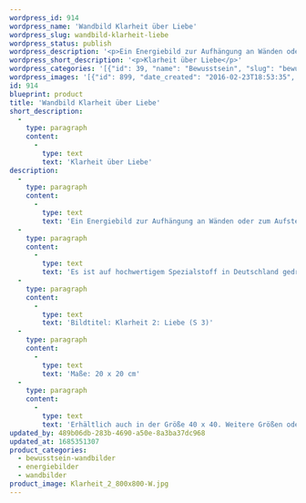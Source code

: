 ```yaml
---
wordpress_id: 914
wordpress_name: 'Wandbild Klarheit über Liebe'
wordpress_slug: wandbild-klarheit-liebe
wordpress_status: publish
wordpress_description: '<p>Ein Energiebild zur Aufhängung an Wänden oder zum Aufstellen im Raum mit einem aktivierbaren Informationsfeld zu: Klarheit - Einsicht - Liebe - Liebesfähigkeit - Verständnis für Liebe in ihren unterschiedlichen Facetten: Gewinnung von Klarheit über Liebe. Erkennen der eigenen Liebesfähigkeit und eine tiefere Einsicht in das Phänomen "Liebe" und die eigenen Position hierzu gewinnen. In einem inneren Zustand von Freude und liebevoller Annahme sein.</p><p>Es ist auf hochwertigem Spezialstoff in Deutschland gedruckt und sorgfältig in Handarbeit auf Holzkeilrahmen aufgezogen. Laut Herstellerangaben ist der farbintensive Druck 70 Jahre lichtecht, waschbar und in einem umweltorientierten Verfahren hergestellt. Der Oberstoff ist mit einer Spezialbeschichtung unterfüttert, so dass, bei Aufhängung an der Wand, der rückseitige Holzrahmen auch bei hellen Farben unsichtbar ist.</p><p>Bildtitel: Klarheit 2: Liebe (S 3)</p><p>Maße: 20 x 20 cm</p><p>Erhältlich auch in der Größe 40 x 40. Weitere Größen oder andere Seitenverhältnisse, sind bis 200 cm individuell für Sie innerhalb weniger Tage herstellbar. Bitte kontaktieren Sie uns hierfür unter <a href="mailto:info@elvedenverlag.de">info@elvedenverlag.de</a>.</p><p><a href="https://my.feenbaum.de/anwendung-energie-wandbilder/">Anwendungshinweise</a>      <a href="https://my.feenbaum.de/produktinformation-wandbilder/">Produktinformationen</a></p>'
wordpress_short_description: '<p>Klarheit über Liebe</p>'
wordpress_categories: '[{"id": 39, "name": "Bewusstsein", "slug": "bewusstsein-wandbilder"}, {"id": 22, "name": "Energiebilder", "slug": "energiebilder"}, {"id": 24, "name": "Wandbilder", "slug": "wandbilder"}]'
wordpress_images: '[{"id": 899, "date_created": "2016-02-23T18:53:35", "date_created_gmt": "2016-02-23T16:53:35", "date_modified": "2016-02-23T18:53:35", "date_modified_gmt": "2016-02-23T16:53:35", "src": "https://my.feenbaum.de/wp-content/uploads/2016/02/Klarheit_2_800x800-W.jpg", "name": "Klarheit_2_800x800-W", "alt": ""}]'
id: 914
blueprint: product
title: 'Wandbild Klarheit über Liebe'
short_description:
  -
    type: paragraph
    content:
      -
        type: text
        text: 'Klarheit über Liebe'
description:
  -
    type: paragraph
    content:
      -
        type: text
        text: 'Ein Energiebild zur Aufhängung an Wänden oder zum Aufstellen im Raum mit einem aktivierbaren Informationsfeld zu: Klarheit - Einsicht - Liebe - Liebesfähigkeit - Verständnis für Liebe in ihren unterschiedlichen Facetten: Gewinnung von Klarheit über Liebe. Erkennen der eigenen Liebesfähigkeit und eine tiefere Einsicht in das Phänomen "Liebe" und die eigenen Position hierzu gewinnen. In einem inneren Zustand von Freude und liebevoller Annahme sein.'
  -
    type: paragraph
    content:
      -
        type: text
        text: 'Es ist auf hochwertigem Spezialstoff in Deutschland gedruckt und sorgfältig in Handarbeit auf Holzkeilrahmen aufgezogen. Laut Herstellerangaben ist der farbintensive Druck 70 Jahre lichtecht, waschbar und in einem umweltorientierten Verfahren hergestellt. Der Oberstoff ist mit einer Spezialbeschichtung unterfüttert, so dass, bei Aufhängung an der Wand, der rückseitige Holzrahmen auch bei hellen Farben unsichtbar ist.'
  -
    type: paragraph
    content:
      -
        type: text
        text: 'Bildtitel: Klarheit 2: Liebe (S 3)'
  -
    type: paragraph
    content:
      -
        type: text
        text: 'Maße: 20 x 20 cm'
  -
    type: paragraph
    content:
      -
        type: text
        text: 'Erhältlich auch in der Größe 40 x 40. Weitere Größen oder andere Seitenverhältnisse, sind bis 200 cm individuell für Sie innerhalb weniger Tage herstellbar. Bitte kontaktieren Sie uns hierfür unter info@elvedenverlag.de.'
updated_by: 489b06db-283b-4690-a50e-8a3ba37dc968
updated_at: 1685351307
product_categories:
  - bewusstsein-wandbilder
  - energiebilder
  - wandbilder
product_image: Klarheit_2_800x800-W.jpg
---
```

